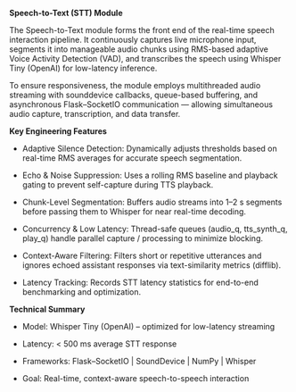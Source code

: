**Speech-to-Text (STT) Module**

The Speech-to-Text module forms the front end of the real-time speech interaction pipeline.
It continuously captures live microphone input, segments it into manageable audio chunks using RMS-based adaptive Voice Activity Detection (VAD), and transcribes the speech using Whisper Tiny (OpenAI) for low-latency inference.

To ensure responsiveness, the module employs multithreaded audio streaming with sounddevice callbacks, queue-based buffering, and asynchronous Flask–SocketIO communication — allowing simultaneous audio capture, transcription, and data transfer.

 **Key Engineering Features**

- Adaptive Silence Detection: Dynamically adjusts thresholds based on real-time RMS averages for accurate speech segmentation.

- Echo & Noise Suppression: Uses a rolling RMS baseline and playback gating to prevent self-capture during TTS playback.

- Chunk-Level Segmentation: Buffers audio streams into 1–2 s segments before passing them to Whisper for near real-time decoding.

- Concurrency & Low Latency: Thread-safe queues (audio_q, tts_synth_q, play_q) handle parallel capture / processing to minimize blocking.

- Context-Aware Filtering: Filters short or repetitive utterances and ignores echoed assistant responses via text-similarity metrics (difflib).

- Latency Tracking: Records STT latency statistics for end-to-end benchmarking and optimization.

**Technical Summary**

- Model: Whisper Tiny (OpenAI) – optimized for low-latency streaming

- Latency: < 500 ms average STT response

- Frameworks: Flask–SocketIO | SoundDevice | NumPy | Whisper

- Goal: Real-time, context-aware speech-to-speech interaction
